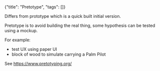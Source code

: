 {"title": "Pretotype", "tags": []}

Differs from prototype which is a quick built initial version.

Pretotype is to avoid building the real thing, some hypothesis can be tested using a mockup.

For example:
* test UX using paper UI
* block of wood to simulate carrying a Palm Pilot

See https://www.pretotyping.org/

